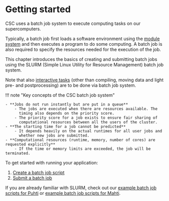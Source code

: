# Getting started

CSC uses a batch job system to execute computing tasks on our supercomputers.

Typically, a batch job first loads a software environment using the
[module system](../modules.md) and then executes a program to do some
computing. A batch job is also required to specify the resources needed for the
execution of the job.

This chapter introduces the basics of creating and submitting batch jobs
using the SLURM (Simple Linux Utility for Resource Management) batch job
system.

Note that also [interactive tasks](interactive-usage.md) (other than
compiling, moving data and light  pre- and postprocessing) are to be
done via batch job system. 

!!! note "Key concepts of the CSC batch job system"

    - **Jobs do not run instantly but are put in a queue**
        - The jobs are executed when there are resources available. The 
          timing also depends on the priority score.
        - The priority score for a job exists to ensure fair sharing of
          computational resources between all the users of the cluster.
    - **The starting time for a job cannot be predicted**
        - It depends heavily on the actual runtimes for all user jobs and 
          whether new jobs are submitted.
    - **Computational resources (runtime, memory, number of cores) are requested explicitly**
        - If the time or memory limits are exceeded, the job will be terminated.

To get started with running your application:

1. [Create a batch job script](creating-job-scripts.md)
2. [Submit a batch job](submitting-jobs.md)

If you are already familiar with SLURM, check out our
[example batch job scripts for Puhti](example-job-scripts-puhti.md) or
[example batch job scripts for Mahti](example-job-scripts-mahti.md).
